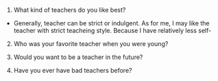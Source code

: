 1. What kind of teachers do you like best?

  * Generally, teacher can be strict or indulgent. As for me, I may like the teacher with strict teacheing style. Because I have relatively less self-

2. Who was your favorite teacher when you were young?

3. Would you want to be a teacher in the future?

4. Have you ever have bad teachers before?



